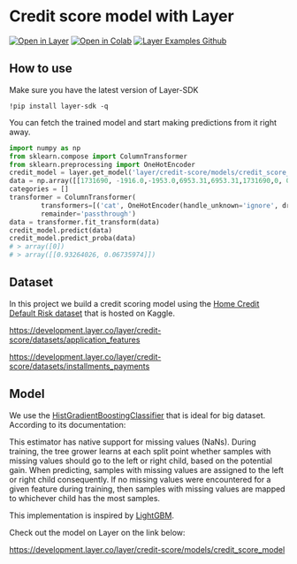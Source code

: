 # Credit score model with Layer

[![Open in Layer](https://development.layer.co/assets/badge.svg)](https://development.layer.co/layer/credit-score) [![Open in Colab](https://colab.research.google.com/assets/colab-badge.svg)](https://colab.research.google.com/github/layerai/examples/blob/main/credit-score/credit-score.ipynb) [![Layer Examples Github](https://badgen.net/badge/icon/github?icon=github&label)](https://github.com/layerai/examples/tree/main/credit-score)
## How to use

Make sure you have the latest version of Layer-SDK
```
!pip install layer-sdk -q
```
You can fetch the trained model and start making predictions from it right away. 

```python
import numpy as np
from sklearn.compose import ColumnTransformer
from sklearn.preprocessing import OneHotEncoder
credit_model = layer.get_model('layer/credit-score/models/credit_score_model').get_train()
data = np.array([[1731690, -1916.0,-1953.0,6953.31,6953.31,1731690,0, 0 ,1731690 ,0.2976,7.47512,0.039812,1731690,0.189752,-161451.0,1731690,1731690,1731690,1731690,1,-16074.0, 1731690, 0.0 ]])
categories = []
transformer = ColumnTransformer(
        transformers=[('cat', OneHotEncoder(handle_unknown='ignore', drop="first"), categories)],
        remainder='passthrough')
data = transformer.fit_transform(data)
credit_model.predict(data)
credit_model.predict_proba(data)
# > array([0])
# > array([[0.93264026, 0.06735974]])

```
## Dataset
In this project we build a credit scoring model using the 
[Home Credit Default Risk dataset](https://www.kaggle.com/c/home-credit-default-risk/overview) 
that is hosted on Kaggle.

https://development.layer.co/layer/credit-score/datasets/application_features

https://development.layer.co/layer/credit-score/datasets/installments_payments
## Model 
We use the [HistGradientBoostingClassifier](https://scikit-learn.org/stable/modules/generated/sklearn.ensemble.HistGradientBoostingClassifier.html)
that is ideal for big dataset. According to its documentation: 

This estimator has native support for missing values (NaNs). During training, the tree grower learns at each split point whether samples with missing values should go to the left or right child, based on the potential gain. When predicting, samples with missing values are assigned to the left or right child consequently. If no missing values were encountered for a given feature during training, then samples with missing values are mapped to whichever child has the most samples.

This implementation is inspired by [LightGBM](https://github.com/Microsoft/LightGBM).

Check out the model on Layer on the link below:

https://development.layer.co/layer/credit-score/models/credit_score_model